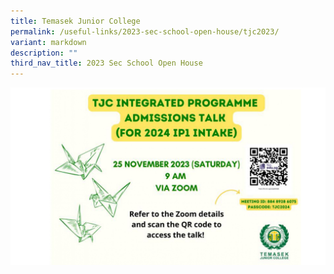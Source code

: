 ```yaml
---
title: Temasek Junior College
permalink: /useful-links/2023-sec-school-open-house/tjc2023/
variant: markdown
description: ""
third_nav_title: 2023 Sec School Open House
---
```

![](/images/TJC_page_0001.jpg)